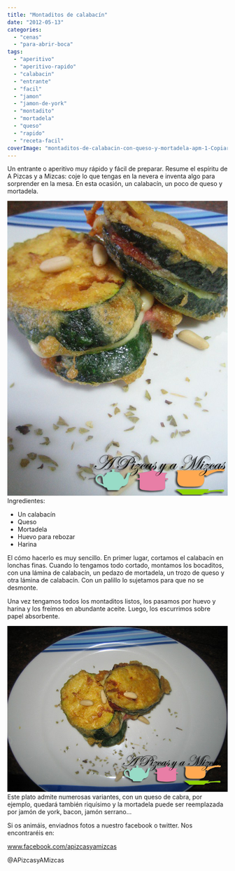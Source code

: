 ```yaml
---
title: "Montaditos de calabacín"
date: "2012-05-13"
categories: 
  - "cenas"
  - "para-abrir-boca"
tags: 
  - "aperitivo"
  - "aperitivo-rapido"
  - "calabacin"
  - "entrante"
  - "facil"
  - "jamon"
  - "jamon-de-york"
  - "montadito"
  - "mortadela"
  - "queso"
  - "rapido"
  - "receta-facil"
coverImage: "montaditos-de-calabacin-con-queso-y-mortadela-apm-1-Copiar.jpg"
---
```


Un entrante o aperitivo muy rápido y fácil de preparar. Resume el espíritu de A Pizcas y a Mizcas: coje lo que tengas en la nevera e inventa algo para sorprender en la mesa. En esta ocasión, un calabacín, un poco de queso y mortadela.

![](images/montaditos-de-calabacin-con-queso-y-mortadela-apm-1-Copiar.jpg "montaditos de calabacin con queso y mortadela apm (1) (Copiar)")Ingredientes:

- Un calabacín
- Queso
- Mortadela
- Huevo para rebozar
- Harina

El cómo hacerlo es muy sencillo. En primer lugar, cortamos el calabacín en lonchas finas. Cuando lo tengamos todo cortado, montamos los bocaditos, con una lámina de calabacín, un pedazo de mortadela, un trozo de queso y otra lámina de calabacín. Con un palillo lo sujetamos para que no se desmonte.

Una vez tengamos todos los montaditos listos, los pasamos por huevo y harina y los freímos en abundante aceite. Luego, los escurrimos sobre papel absorbente.

![](images/montaditos-de-calabacin-con-queso-y-mortadela-apm-6-Copiar.jpg "montaditos de calabacin con queso y mortadela apm (6) (Copiar)")Este plato admite numerosas variantes, con un queso de cabra, por ejemplo, quedará también riquísimo y la mortadela puede ser reemplazada por jamón de york, bacon, jamón serrano...

Si os animáis, enviadnos fotos a nuestro facebook o twitter. Nos encontraréis en:

www.facebook.com/apizcasyamizcas

@APizcasyAMizcas
